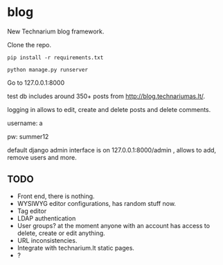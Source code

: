 # blog
New Technarium blog framework.



Clone the repo.
```
pip install -r requirements.txt
```
```
python manage.py runserver
```
Go to 127.0.0.1:8000

test db includes around 350+ posts from http://blog.technariumas.lt/.

logging in allows to edit, create and delete posts and delete comments.

username: a

pw: summer12

default django admin interface is on 127.0.0.1:8000/admin , allows to add, remove users and more. 

## TODO

* Front end, there is nothing.
* WYSIWYG editor configurations, has random stuff now.
* Tag editor
* LDAP authentication
* User groups? at the moment anyone with an account has access to delete, create or edit anything.
* URL inconsistencies.
* Integrate with technarium.lt static pages.
* ?
